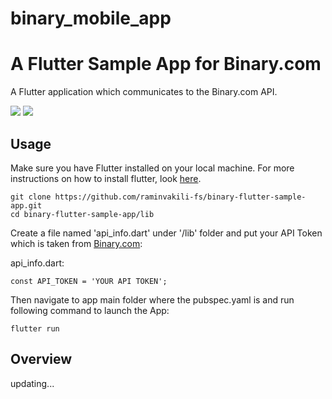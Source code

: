# binary_mobile_app




# A Flutter Sample App for Binary.com

A Flutter application which communicates to the Binary.com API.

![](app_trader_03.gif)   ![](app_trader_04.gif) 


## Usage

Make sure you have Flutter installed on your local machine. For more instructions on how to install flutter, look [here](https://flutter.io/docs/get-started/install).

```
git clone https://github.com/raminvakili-fs/binary-flutter-sample-app.git
cd binary-flutter-sample-app/lib

```

Create a file named 'api_info.dart' under '/lib' folder and put your API Token which is taken from [Binary.com](https://www.binary.com/en/user/security/api_tokenws.html):

api_info.dart:
```
const API_TOKEN = 'YOUR API TOKEN';
```

Then navigate to app main folder where the pubspec.yaml is and run following command to launch the App:
```
flutter run
```

## Overview

updating...


